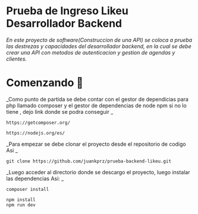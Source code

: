 # Prueba de Ingreso Likeu Desarrollador Backend

_En este proyecto de software(Construccion de una API) se coloca a prueba las destrezas y capacidades del desarrollador backend, en la cual se debe crear una API con metodos de autenticacion y  gestion de agendas y clientes._

# Comenzando 🚀


_Como punto de partida  se debe contar con el gestor de dependicias para php llamado composer y el gestor de dependencias de node npm si no lo tiene , dejo link donde se podra conseguir _

```
https://getcomposer.org/

https://nodejs.org/es/
```

_Para empezar se debe  clonar  el proyecto desde el repositorio de codigo  Asi _

```
git clone https://github.com/juankprz/prueba-backend-likeu.git
```
_Luego acceder al directorio donde se descargo el proyecto, luego instalar las dependencias  Asi: _

```
composer install

npm install
npm run dev
```



